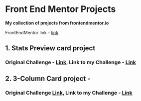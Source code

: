 # Front End Mentor Projects

**My collection of projects from frontendmentor.io** 

FrontEndMentor link - <a href="https://www.frontendmentor.io/">link</a>


## 1. Stats Preview card project 
### Original Challenge - <a href ="https://www.frontendmentor.io/challenges/stats-preview-card-component-8JqbgoU62">Link</a>, Link to my Challenge - <a href ="https://github.com/ankur26/front-end-mentor-projects/tree/main/Stats-Preview-Card">Link</a>
## 2. 3-Column Card project - 
### Original Challenge <a href="https://www.frontendmentor.io/challenges/3column-preview-card-component-pH92eAR2-/hub/3column-preview-card-component-3XaZMxP6A">Link</a>, Link to my Challenge - <a href="https://github.com/ankur26/front-end-mentor-projects/tree/main/3-Column-Card">Link</a>
